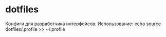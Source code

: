 dotfiles
========

Конфиги для разработчика интерфейсов.
Использование: echo source dotfiles/.profile >> ~/.profile